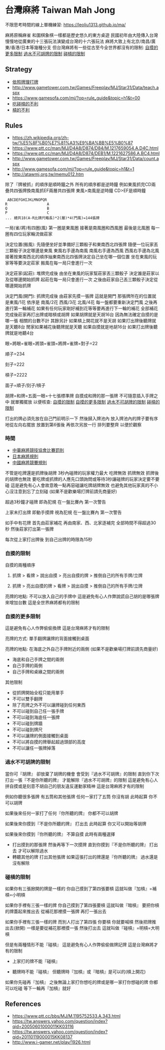 # 台灣麻將 Taiwan Mah Jong

不限思考時間的線上單機練習: https://leoliu1313.github.io/ma/

麻將原稱麻雀 和圍棋象棋一樣都是歷史悠久的東方桌遊 民國初年由大陸傳入台灣 慢慢地從廣東的十三張玩法演變成台灣的十六張玩法 麻將大致上有北京/南昌/廣東/香港/日本等幾種分支 但台灣麻將有一些從古至今全世界都沒有的限制: [自摸的更多限制](#自摸的更多限制) [過水不可胡牌的限制](#過水不可胡牌的限制) [碰槓的限制](#碰槓的限制)

## Strategy

- [依照牌理打牌](https://zh.wikibooks.org/zh-hant/%E6%97%A5%E6%9C%AC%E9%BA%BB%E5%B0%87%E4%B8%AD%E9%9A%8E/%E4%BE%9D%E7%85%A7%E7%89%8C%E7%90%86%E6%89%93%E7%89%8C)
- http://www.gametower.com.tw/Games/Freeplay/MJ/Star31/Data/teach.aspx
- https://www.gamesofa.com/mj/?op=rule_guide&topic=h1&t=00
- [吃碰槓的不利](https://zh.wikipedia.org/zh-tw/%E6%97%A5%E6%9C%AC%E9%BA%BB%E5%B0%86%E8%A7%84%E5%88%99#.E5.89.AF.E9.9C.B2.E7.9A.84.E4.B8.8D.E5.88.A9)
- [槓的不利](https://zh.wikipedia.org/zh-tw/%E6%97%A5%E6%9C%AC%E9%BA%BB%E5%B0%86%E8%A7%84%E5%88%99#.E6.9D.A0.E7.9A.84.E6.9C.89.E5.88.A9.E4.B8.8E.E4.B8.8D.E5.88.A9.E4.B9.8B.E5.A4.84)

## Rules

- https://zh.wikipedia.org/zh-tw/%E5%8F%B0%E7%81%A3%E9%BA%BB%E5%B0%87
- https://www.ptt.cc/man/MJ/D4A8/D874/D84/M.1217659054.A.D4C.html
- https://www.ptt.cc/man/MJ/D4A8/D874/DEB1/M.1221627586.A.BC4.html
- http://www.gametower.com.tw/Games/Freeplay/MJ/Star31/Data/count.aspx
- http://www.gamesofa.com/mj/?op=rule_guide&topic=h1&t=1
- http://atawmj.org.tw/memu012.htm

除了『牌被抓』的順序是順時鐘之外 所有的順序都是逆時鐘 例如東風抓完CD兩疊共四張牌換南風抓EF兩層共四張牌 東風>南風是逆時鐘 CD>EF是順時鐘

```
 ABCDEFGHIJKLMNOPQR
R                  A
Q                  B
P                  C
... 總共18(A-R比牌尺略長)*2(層)*4(門風)=144張牌
```

一局(雀/將)有四圈(風) 第一圈是東風圈 接著是南風圈和西風圈 最後是北風圈 每一圈有四位玩家輪流做莊家

決定位置(搬風): 先隨便坐好並準備好三顆骰子和東南西北四張牌 隨便一位玩家丟三顆骰子決定哪邊是東風 東風右手邊為南風 南風右手邊為西風 西風右手邊為北風 接著按東南西北的順序抽東南西北四張牌決定自己坐在哪一個位置 坐在東風的玩家等等要決定莊家 搬風在每一局只會進行一次

決定莊家(起莊): 堆牌完成後 由坐在東風的玩家幫莊家丟三顆骰子 決定誰是莊家以及從哪邊開始抓牌 起莊在每一局只會進行一次 之後由莊家自己丟三顆骰子決定從哪邊開始抓牌

決定門風(開門): 抓牌完成後 由莊家先摸一張牌 這就是開門 那張牌所在的位置就是東風/1花 依序是 南風/2花 西風/3花 北風/4花 每一盤都要重新決定門風 之後再進行第一輪補花 如果有任何玩家剛好補到花等等要再進行下一輪的補花 全部補花完成後莊家再打出牌或暗槓或胡牌 如果胡牌就是天胡16台 因為無法確定自摸的是哪一張 相關的台數不計 其餘另計 如果槓上開花就不是天胡 如果打出牌後聽牌就是天聽8台 閒家如果補花後聽牌就是天聽 如果自摸就是地胡16台 如果打出牌後聽牌就是地聽4台

眼=將眼=雀眼=將頭=雀頭=將牌=雀牌=對子=22

順子=234

刻子=222

槓子=2222

面子=順子/刻子/槓子

胡牌=和牌=五面一眼=十七張標準牌 自摸成和牌的那一張牌 不可隨意插入手牌之中 就單獨擺放 以便核查: [自摸的限制](#自摸的限制) [自摸的更多限制](#自摸的更多限制) [過水不可胡牌的限制](#過水不可胡牌的限制) [碰槓的限制](#碰槓的限制)

打出的牌必須先放在自己門前明示一下 然後歸入牌池內 放入牌池內的牌子要有序地從左向右擺放 放置到第6張後 再依次另放一行 排列要整齊 以便於觀察

### 時間

- [中華麻將競技協會比賽罰則](http://atawmj.org.tw/memu013.htm)
- [日本麻將規則](https://zh.wikipedia.org/zh-tw/%E6%97%A5%E6%9C%AC%E9%BA%BB%E5%B0%86%E8%A7%84%E5%88%99#.E5.89.AF.E9.9C.B2.E7.9A.84.E4.BC.98.E5.85.88.E9.A1.BA.E5.BA.8F)
- [中國麻將競賽規則](https://zh.wikisource.org/zh-hant/%E4%B8%AD%E5%9B%BD%E9%BA%BB%E5%B0%86%E7%AB%9E%E8%B5%9B%E8%A7%84%E5%88%99)

不管是吃牌還是抓牌後胡牌 3秒內碰牌的玩家權力最大 吃牌無效 抓牌無效 抓牌後的胡牌也無效 要吃牌或抓牌的人應先口頭詢問或等待3秒讓碰牌的玩家決定要不要碰 這是避免有心人會故意晚一點再惡碰讓吃牌胡牌無效 也避免其他玩家真的不小心沒注意到忘了立刻碰 (如果不是歡樂場打牌前請先商量好)

超過3秒鐘才碰牌 即為犯規 在一盤比賽內 第一次警告

上家未打出牌 即動手摸牌 視為犯規 在一盤比賽內 第一次警告

如手中有花牌 首先由莊家補花 再由南家、西、北家逐補完 全部時間不得超過30秒 然後莊家打出第一張牌

每次從上家打出牌後 到自己出牌的時限為15秒

### 自摸的限制

自摸的兩種順序

1. 抓牌 > 看牌 > 說出自摸 > 亮出自摸的牌 > 推倒自己的所有手牌/立牌

2. 抓牌 > 亮出自摸的牌 > 看牌 > 說出自摸 > 推倒自己的所有手牌/立牌

亮牌的地點: 不可以放入自己的手牌中 這是避免有心人作弊說謊自己胡的是哪張牌來增加台數 這是全世界麻將都有的限制

### 自摸的更多限制

這是避免有心人作弊偷偷換牌 這是台灣麻將才有的限制

亮牌的方式: 單手翻牌讓牌的背面接觸到桌面

亮牌的地點: 在海底之外自己手牌附近的兩側 (如果不是歡樂場打牌前請先商量好)

- 海底和自己手牌之間的兩側
- 自己手牌的兩側
- 自己手牌和桌緣之間的兩側

其他限制

- 從抓牌開始全程只能用單手
- 不可以雙手翻牌
- 除了亮牌之外不可以讓牌碰到任何東西
- 不可以碰到自己任一張手牌
- 不可以碰到海底任一張牌
- 不可以碰到牌牆
- 不可以碰到牌尺
- 不可以讓牌的側面接觸到桌面
- 不可以將自摸的牌舉起超過頭部的高度
- 不可以讓任一張牌掉落

### 過水不可胡牌的限制

當你可『胡牌』 卻放棄了胡牌的機會 會受到『過水不可胡牌』的限制 直到你下次打出一張『不是你所聽的牌』 才能解除『過水不可胡牌』的限制 這是避免有心人拼自摸或是刻意不胡自己的朋友違反運動家精神 這是台灣麻將才有的限制

例如你聽很多張牌 有五筒和其他張牌 任何一家打了五筒 你沒有胡 此時起算 你不可以胡牌

如果後來任何一家打了任何『你所聽的牌』 你都不可以胡牌

如果後來你摸到『不是你所聽的牌』 打出去 此時起算 你又可以開始等胡牌

如果後來你摸到『你所聽的牌』 不算自摸 此時有兩種選擇

- 打出摸到的那張牌 然後再等下一次摸牌 直到你摸到『不是你所聽的牌』 打出去 才可以解除過水
- 轉聽其他的牌 打出其他張牌 如果這張打出的牌還是『你所聽的牌』 過水還是沒有解除

### 碰槓的限制

如果你有三張掀開的牌是一樣的 你自己摸到了第四張要槓 這就叫做『加槓』=補槓=小明槓

如果你手裡有三張一樣的牌 你自己摸到了第四張要槓 這就叫做『暗槓』 要把你槓的牌蓋起來推出去 從補花那裡摸一張牌 再打一張出去

如果你手裡有三張一樣的牌 而別人打出了第四張 你要槓 你就要喊槓 然後把牌推出去(掀開) 一樣是要從補花那裡摸一張 然後打出去 這就叫做『碰槓』=明槓=大明槓

但是有兩種情形不能『碰槓』 這是避免有心人作弊偷偷做牌記牌 這是台灣麻將才有的限制

- 上家打的牌不能『碰槓』

- 聽牌時不能『碰槓』 但聽牌時『加槓』或『暗槓』是可以的(槓上開花)

如果你先碰再『加槓』 之後無論上家打你想吃的牌或是哪一家打你想碰的牌 你都可以吃碰 等下一輪再『加槓』就好

## References

- https://www.ptt.cc/bbs/MJ/M.1195752533.A.343.html
- https://tw.answers.yahoo.com/question/index?qid=20050601000011KK03116
- https://tw.answers.yahoo.com/question/index?qid=20110119000015KK08137
- http://www.i-gamer.net/play/1926.html
